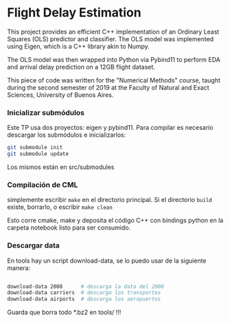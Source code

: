 # Flight Delay Estimation

This project provides an efficient C++ implementation of an Ordinary Least Squares (OLS) predictor and classifier. The OLS model was implemented using Eigen, which is a C++ library akin to Numpy. 

The OLS model was then wrapped into Python via Pybind11 to perform EDA and arrival delay prediction on a 12GB flight dataset.

This piece of code was written for the "Numerical Methods" course, taught during the second semester of 2019 at the Faculty of Natural and Exact Sciences, University of Buenos Aires.

### Inicializar submódulos

Este TP usa dos proyectos: eigen y pybind11. Para compilar es necesario descargar los submódulos e inicializarlos:

``` bash
git submodule init
git submodule update
```

Los mismos están en src/submodules

### Compilación de CML

simplemente escribir ```make``` en el directorio principal. Si el
directorio ```build``` existe, borrarlo, o escribir ```make clean```

Esto corre cmake, make y deposita el código C++ con bindings python en
la carpeta notebook listo para ser consumido.

### Descargar data

En tools hay un script download-data, se lo puedo usar de la siguiente manera:

``` bash

download-data 2008      # descarga la data del 2008
download-data carriers  # descarga los transportes
download-data airports  # descarga los aeropuertos
```

Guarda que borra todo *.bz2 en tools/ !!!
